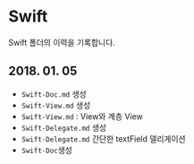 # Swift
Swift 폴더의 이력을 기록합니다.
> []()

## 2018. 01. 05
- `Swift-Doc.md` 생성
- `Swift-View.md` 생성
- `Swift-View.md` : View와 계층 View
- `Swift-Delegate.md` 생성
- `Swift-Delegate.md` 간단한 textField 델리게이션
- `Swift-Doc`생성
